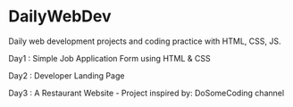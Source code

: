 # DailyWebDev
Daily web development projects and coding practice with HTML, CSS, JS.

Day1 : Simple Job Application Form using HTML & CSS

Day2 : Developer Landing Page 

Day3 : A Restaurant Website - Project inspired by: DoSomeCoding channel
